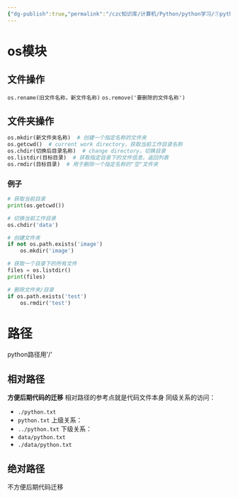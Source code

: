 ```yaml
---
{"dg-publish":true,"permalink":"/czc知识库/计算机/Python/python学习/①python基础/210-文件和文件夹操作（os模块）/","dgPassFrontmatter":true,"created":"2024-11-12T10:59:49.697+08:00","updated":"2024-12-08T12:39:45.340+08:00"}
---
```



# os模块
## 文件操作
`os.rename(旧文件名称，新文件名称)`
`os.remove('要删除的文件名称')`
## 文件夹操作
```python
os.mkdir(新文件夹名称)  # 创建一个指定名称的文件夹
os.getcwd()  # current work directory，获取当前工作目录名称
os.chdir(切换后目录名称)  # change directory，切换目录
os.listdir(目标目录)  # 获取指定目录下的文件信息，返回列表
os.rmdir(目标目录)  # 用于删除一个指定名称的"空"文件夹
```
### 例子
```python
# 获取当前目录
print(os.getcwd())

# 切换当前工作目录
os.chdir('data')

# 创建文件夹
if not os.path.exists('image')
	os.mkdir('image')

# 获取一个目录下的所有文件
files = os.listdir()
print(files)

# 删除文件夹/目录
if os.path.exists('test')
	os.rmdir('test')
```
# 路径
python路径用'/'
## 相对路径
**方便后期代码的迁移**
相对路径的参考点就是代码文件本身
同级关系的访问：
- `./python.txt`
- `python.txt`
上级关系：
- `../python.txt`
下级关系：
- `data/python.txt`
- `./data/python.txt`
## 绝对路径
不方便后期代码迁移